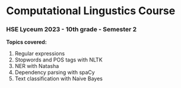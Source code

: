 # Computational Lingustics Course
### HSE Lyceum 2023 - 10th grade - Semester 2

**Topics covered:**
1. Regular expressions
2. Stopwords and POS tags with NLTK
3. NER with Natasha
4. Dependency parsing with spaCy
5. Text classification with Naive Bayes
